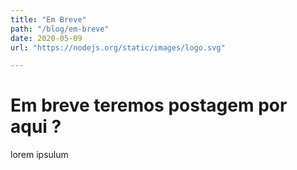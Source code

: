 ```yaml
---
title: "Em Breve"
path: "/blog/em-breve"
date: 2020-05-09
url: "https://nodejs.org/static/images/logo.svg"

---
```


# Em breve teremos postagem por aqui ?

lorem ipsulum
